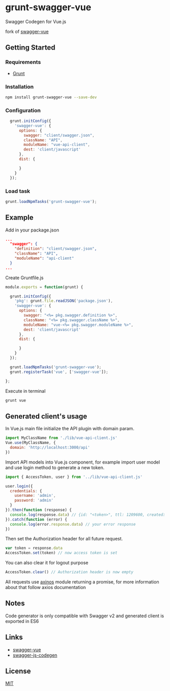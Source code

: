# grunt-swagger-vue

Swagger Codegen for Vue.js

fork of [swagger-vue](https://github.com/chenweiqun/swagger-vue)

## Getting Started

### Requirements
- [Grunt](https://gruntjs.com/)

### Installation
```bash
npm install grunt-swagger-vue --save-dev
```
### Configuration

```javascript
  grunt.initConfig({
    'swagger-vue': {
      options: {
        swagger: "client/swagger.json",
        className: "API",
        moduleName: "vue-api-client",
        dest: 'client/javascript'
      },
      dist: {

      }
    }
  });
```

### Load task

```javascript
grunt.loadNpmTasks('grunt-swagger-vue');
```

## Example

Add in your package.json
```json
...
  "swagger": {
    "definition": "client/swagger.json",
    "className": "API",
    "moduleName": "api-client"
  }
...
```
Create Gruntfile.js
```javascript
module.exports = function(grunt) {

  grunt.initConfig({
    'pkg': grunt.file.readJSON('package.json'),
    'swagger-vue': {
      options: {
        swagger: "<%= pkg.swagger.definition %>",
        className: "<%= pkg.swagger.className %>",
        moduleName: "vue-<%= pkg.swagger.moduleName %>",
        dest: 'client/javascript'
      },
      dist: {

      }
    }
  });

  grunt.loadNpmTasks('grunt-swagger-vue');
  grunt.registerTask('vue', ['swagger-vue']);

};
```
Execute in terminal
```bash
grunt vue
```

## Generated client's usage

In Vue.js main file initialize the API plugin with domain param.
```javascript
import MyClassName from './lib/vue-api-client.js'
Vue.use(MyClassName, {
  domain: 'http://localhost:3000/api'
})
```

Import API models into Vue.js component, for example import user model and use login method to generate a new token.
```javascript
import { AccessToken, user } from '../lib/vue-api-client.js'

user.login({
  credentials: {
    username: 'admin',
    password: 'admin'
  }
}).then(function (response) {
  console.log(response.data) // {id: "<token>", ttl: 1209600, created: "2017-01-01T00:00:00.000Z", userId: 1}
}).catch(function (error) {
  console.log(error.response.data) // your error response
})
```
Then set the Authorization header for all future request.
```javascript
var token = response.data
AccessToken.set(token) // now access token is set
```
You can also clear it for logout purpose
```javascript
AccessToken.clear() // Authorization header is now empty
```

All requests use [axinos](https://www.npmjs.com/package/axios) module returning a promise, for more information about that follow axios documentation

## Notes
Code generator is only compatible with Swagger v2 and generated client is exported in ES6

## Links
- [swagger-vue](https://github.com/chenweiqun/swagger-vue)
- [swagger-js-codegen](https://github.com/wcandillon/swagger-js-codegen)

## License

[MIT](https://opensource.org/licenses/MIT)
